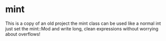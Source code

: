 # mint
This is a copy of an old project
the mint class can be used like a normal int
just set the mint::Mod 
and write long, clean expressions without worrying about overflows!

